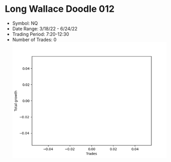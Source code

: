 # Long Wallace Doodle 012 
- Symbol: NQ
- Date Range: 3/18/22 - 6/24/22
- Trading Period: 7:20-12:30
- Number of Trades: 0
![Plot](LongWallaceDoodle012NQ.png)


































